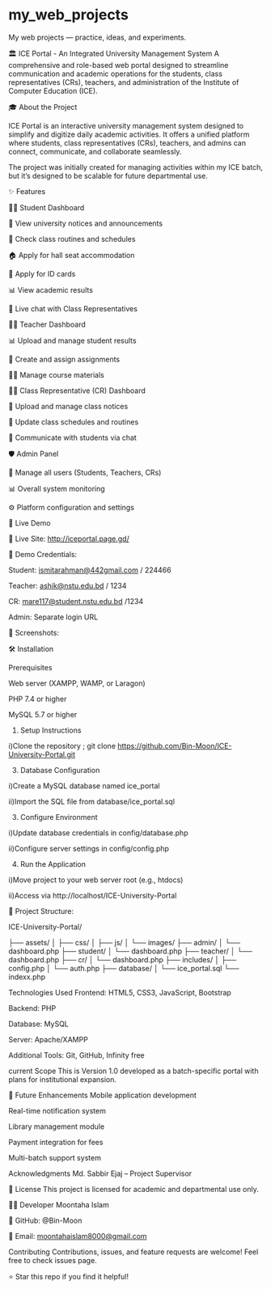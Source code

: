 # my_web_projects
My web projects — practice, ideas, and experiments.

🏛️ ICE Portal - An Integrated University Management System
A comprehensive and role-based web portal designed to streamline communication and academic operations for the students, class representatives (CRs), teachers, and administration of the Institute of Computer Education (ICE).

🎓 About the Project

ICE Portal is an interactive university management system designed to simplify and digitize daily academic activities.
It offers a unified platform where students, class representatives (CRs), teachers, and admins can connect, communicate, and collaborate seamlessly.

The project was initially created for managing activities within my ICE batch, but it’s designed to be scalable for future departmental use.

✨ Features

👨‍🎓 Student Dashboard

📢 View university notices and announcements

📅 Check class routines and schedules

🏠 Apply for hall seat accommodation

🪪 Apply for ID cards

📊 View academic results

💬 Live chat with Class Representatives

👨‍🏫 Teacher Dashboard

📊 Upload and manage student results

📝 Create and assign assignments

👨‍🏫 Manage course materials


👨‍💼 Class Representative (CR) Dashboard

📢 Upload and manage class notices

📅 Update class schedules and routines

💬 Communicate with students via chat

🛡️ Admin Panel

👥 Manage all users (Students, Teachers, CRs)

📊 Overall system monitoring

⚙️ Platform configuration and settings

🚀 Live Demo

🔗 Live Site: http://iceportal.page.gd/

👤 Demo Credentials:

Student: ismitarahman@442gmail.com / 224466

Teacher: ashik@nstu.edu.bd / 1234

CR: mare117@student.nstu.edu.bd /1234

Admin: Separate login URL

📸 Screenshots: 








🛠️ Installation

Prerequisites

Web server (XAMPP, WAMP, or Laragon)

PHP 7.4 or higher

MySQL 5.7 or higher

1. Setup Instructions
   
i)Clone the repository ; git clone https://github.com/Bin-Moon/ICE-University-Portal.git

3. Database Configuration

i)Create a MySQL database named ice_portal

ii)Import the SQL file from database/ice_portal.sql

3. Configure Environment

i)Update database credentials in config/database.php

ii)Configure server settings in config/config.php

4. Run the Application

i)Move project to your web server root (e.g., htdocs)

ii)Access via http://localhost/ICE-University-Portal

📁 Project Structure: 

ICE-University-Portal/

├── assets/
│   ├── css/
│   ├── js/
│   └── images/
├── admin/
│   └── dashboard.php
├── student/
│   └── dashboard.php
├── teacher/
│   └── dashboard.php
├── cr/
│   └── dashboard.php
├── includes/
│   ├── config.php
│   └── auth.php
├── database/
│   └── ice_portal.sql
└── indexx.php

 Technologies Used
Frontend: HTML5, CSS3, JavaScript, Bootstrap

Backend: PHP

Database: MySQL

Server: Apache/XAMPP

Additional Tools: Git, GitHub, Infinity free

current Scope
This is Version 1.0 developed as a batch-specific portal with plans for institutional expansion.

🚀 Future Enhancements
Mobile application development

Real-time notification system

Library management module

Payment integration for fees

Multi-batch support system

 Acknowledgments
Md. Sabbir Ejaj – Project Supervisor

📄 License
This project is licensed for academic and departmental use only.

👨‍💻 Developer
Moontaha Islam

💼 GitHub: @Bin-Moon

📧 Email: moontahaislam8000@gmail.com

Contributing
Contributions, issues, and feature requests are welcome! Feel free to check issues page.

⭐ Star this repo if you find it helpful!



